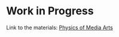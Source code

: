 # Work in Progress

Link to the materials: [Physics of Media Arts](https://AaronWongNSC.github.io/Physics-of-Media-Arts/)
